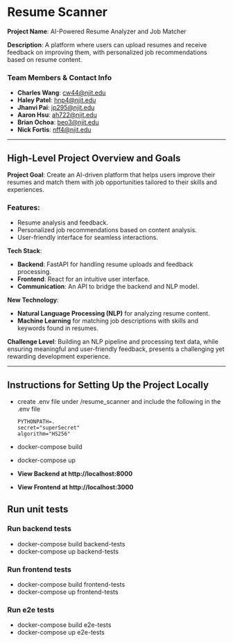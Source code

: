 # Resume Scanner

**Project Name**: AI-Powered Resume Analyzer and Job Matcher

**Description**: A platform where users can upload resumes and receive feedback on improving them, with personalized job recommendations based on resume content.

### Team Members & Contact Info
- **Charles Wang**: [cw44@njit.edu](mailto:cw44@njit.edu)
- **Haley Patel**: [hnp4@njit.edu](mailto:hnp4@njit.edu)
- **Jhanvi Pai**: [jp295@njit.edu](mailto:jp295@njit.edu)
- **Aaron Hsu**: [ah722@njit.edu](mailto:ah722@njit.edu)
- **Brian Ochoa**: [beo3@njit.edu](mailto:beo3@njit.edu)
- **Nick Fortis**: [nff4@njit.edu](mailto:nff4@njit.edu)

---

## High-Level Project Overview and Goals

**Project Goal**: Create an AI-driven platform that helps users improve their resumes and match them with job opportunities tailored to their skills and experiences.

### Features:
- Resume analysis and feedback.
- Personalized job recommendations based on content analysis.
- User-friendly interface for seamless interactions.

**Tech Stack**:
- **Backend**: FastAPI for handling resume uploads and feedback processing.
- **Frontend**: React for an intuitive user interface.
- **Communication**: An API to bridge the backend and NLP model.

**New Technology**:
- **Natural Language Processing (NLP)** for analyzing resume content.
- **Machine Learning** for matching job descriptions with skills and keywords found in resumes.

**Challenge Level**: Building an NLP pipeline and processing text data, while ensuring meaningful and user-friendly feedback, presents a challenging yet rewarding development experience.

---

## Instructions for Setting Up the Project Locally
- create .env file under /resume_scanner and include the following in the .env file
    ```
    PYTHONPATH=.
    secret="superSecret"
    algorithm="HS256" 
    ```

- docker-compose build
- docker-compose up
- **View Backend at http://localhost:8000**
- **View Frontend at http://localhost:3000**

## Run unit tests
### Run backend tests
- docker-compose build backend-tests
- docker-compose up backend-tests

### Run frontend tests
- docker-compose build frontend-tests
- docker-compose up frontend-tests

### Run e2e tests
- docker-compose build e2e-tests
- docker-compose up e2e-tests